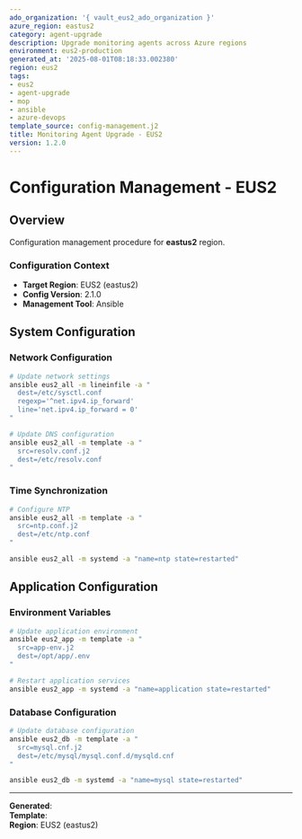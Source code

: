 ```yaml
---
ado_organization: '{ vault_eus2_ado_organization }'
azure_region: eastus2
category: agent-upgrade
description: Upgrade monitoring agents across Azure regions
environment: eus2-production
generated_at: '2025-08-01T08:18:33.002380'
region: eus2
tags:
- eus2
- agent-upgrade
- mop
- ansible
- azure-devops
template_source: config-management.j2
title: Monitoring Agent Upgrade - EUS2
version: 1.2.0
---
```



# Configuration Management - EUS2

## Overview

Configuration management procedure for **eastus2** region.

### Configuration Context

- **Target Region**: EUS2 (eastus2)
- **Config Version**: 2.1.0
- **Management Tool**: Ansible

## System Configuration

### Network Configuration
```bash
# Update network settings
ansible eus2_all -m lineinfile -a "
  dest=/etc/sysctl.conf
  regexp='^net.ipv4.ip_forward'
  line='net.ipv4.ip_forward = 0'
"

# Update DNS configuration
ansible eus2_all -m template -a "
  src=resolv.conf.j2
  dest=/etc/resolv.conf
"
```

### Time Synchronization
```bash
# Configure NTP
ansible eus2_all -m template -a "
  src=ntp.conf.j2
  dest=/etc/ntp.conf
"

ansible eus2_all -m systemd -a "name=ntp state=restarted"
```

## Application Configuration

### Environment Variables
```bash
# Update application environment
ansible eus2_app -m template -a "
  src=app-env.j2
  dest=/opt/app/.env
"

# Restart application services
ansible eus2_app -m systemd -a "name=application state=restarted"
```

### Database Configuration
```bash
# Update database configuration
ansible eus2_db -m template -a "
  src=mysql.cnf.j2
  dest=/etc/mysql/mysql.conf.d/mysqld.cnf
"

ansible eus2_db -m systemd -a "name=mysql state=restarted"
```

---

**Generated**:   
**Template**:   
**Region**: EUS2 (eastus2)